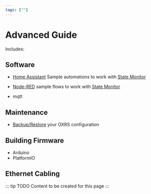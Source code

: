 ```yaml
---
tags: [""]
---
```

# Advanced Guide
 Includes:

## Software
 - [Home Assistant](/guides/advanced/home_assistant.md) Sample automations to work with  [State Monitor](/docs/firmware/state-monitor-esp32.md)
 - [Node-RED](/guides/advanced/node_red.md) sample flows to work with [State Monitor](/docs/firmware/state-monitor-esp32.md)
 
 - mqtt

## Maintenance
 - [Backup/Restore](/guides/advanced/backup-restore.md) your OXRS configuration

## Building Firmware
 - Arduino
 - PlatformIO

## Ethernet Cabling

::: tip TODO
Content to be created for this page
:::
